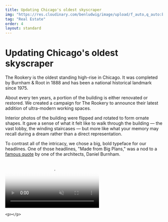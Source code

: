 ```yaml
---
title: Updating Chicago's oldest skyscraper
img: "https://res.cloudinary.com/benludwig/image/upload/f_auto,q_auto:best/v1576866955/rookery_lvnjwx.png"
tag: "Real Estate"
order: 4
layout: standard
---
```


<!--

<div class="page">

<div class="type-column">

<h1>

<h2>

<p></p>

<a href="" target="_blank"></a>

&#8212;

<ul>
<li></li>
</ul>

<div class="video-column-400-tall">
  <video autoplay loop muted playsinline poster="https://res.cloudinary.com/benludwig/image/upload/f_auto,q_auto:best/v1573595397/nr_screen_frame_yyoffy.png">
    <source src="https://res.cloudinary.com/benludwig/video/upload/vc_auto/v1573595063/nr_screen_bexffu.mp4" type="video/mp4">
    <source src="https://res.cloudinary.com/benludwig/video/upload/vc_auto/v1573595063/nr_screen_bexffu.webm" type="video/webm">
    Your browser does not support the video tag.
  </video>
</div>

<div class="image-column-1000">
  <img src="" alt="">
</div>

-->

<div class="page">

  <div class="type-column">
    <h1>Updating Chicago's oldest skyscraper</h1>
    <p>The Rookery is the oldest standing high-rise in Chicago. It was completed by Burnham & Root in 1888 and has been a national historical landmark since 1975.</p>
    <p>About every ten years, a portion of the building is either renovated or restored. We created a campaign for The Rookery to announce their latest addition of ultra-modern working spaces.</p>
    <p>Interior photos of the building were flipped and rotated to form ornate shapes. It gave a sense of what it felt like to walk through the building &#8212; the vast lobby, the winding staircases &#8212; but more like what your memory may recall during a dream rather than a direct representation.</p>
    <p>To contrast all of the intricacy, we chose a big, bold typeface for our headlines. One of those headlines, "Made from Big Plans," was a nod to a <a href="https://en.wikiquote.org/wiki/Daniel_Burnham" target="_blank">famous quote</a> by one of the architects, Daniel Burnham.</p>
  </div>

  <div class="type-column">
    <p></p>
  </div>

  <div class="type-column">
    <p></p>
  </div>

  <div class="type-column">
    <video autoplay loop muted playsinline poster="https://res.cloudinary.com/benludwig/image/upload/f_auto,q_auto:best/v1564074205/rookery-1_txuf78.png">
      <source src="https://res.cloudinary.com/benludwig/video/upload/vc_auto/v1564001833/rookery-video-1_x7fj2c.mp4" type="video/mp4">
      <source src="https://res.cloudinary.com/benludwig/video/upload/vc_auto/v1564001833/rookery-video-1_x7fj2c.webm" type="video/webm">
      Your browser does not support the video tag.
    </video>
  </div>

  <div class="type-column">
    <p></p>

    <p></p>
  </div>

</div>
